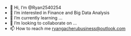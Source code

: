 - 👋 Hi, I’m @Ryan2540254
- 👀 I’m interested in Finance and Big Data Analysis
- 🌱 I’m currently learning ...
- 💞️ I’m looking to collaborate on ...
- 📫 How to reach me ryangacherubusiness@outlook.com

<!---
Ryan2540254/Ryan2540254 is a ✨ special ✨ repository because its `README.md` (this file) appears on your GitHub profile.
You can click the Preview link to take a look at your changes.
--->
